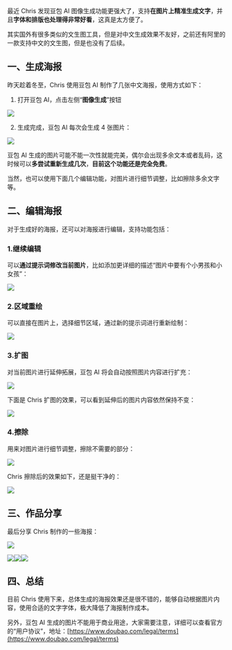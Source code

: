 最近 Chris 发现豆包 AI 图像生成功能更强大了，支持**在图片上精准生成文字**，并且**字体和排版也处理得非常好看**，这真是太方便了。

其实国外有很多类似的文生图工具，但是对中文生成效果不友好，之前还有阿里的一款支持中文的文生图，但是也没有了后续。

## 一、生成海报

昨天趁着冬至，Chris 使用豆包 AI 制作了几张中文海报，使用方式如下：

1. 打开豆包 AI，点击左侧“**图像生成**”按钮

![](https://cdn.nlark.com/yuque/0/2024/png/186051/1734835868868-2dd62c04-b9d3-4b35-85fd-4edbf2da6a2a.png)

2. 生成完成，豆包 AI 每次会生成 4 张图片：

![](https://cdn.nlark.com/yuque/0/2024/png/186051/1734836155668-182e02bf-f05b-48f9-9844-02d1d7b43ec6.png)

豆包 AI 生成的图片可能不能一次性就能完美，偶尔会出现多余文本或者乱码，这时候可以**多尝试重新生成几次**，**目前这个功能还是完全免费**。

当然，也可以使用下面几个编辑功能，对图片进行细节调整，比如擦除多余文字等。

## 二、编辑海报

对于生成好的海报，还可以对海报进行编辑，支持功能包括：

### 1.继续编辑

可以**通过提示词修改当前图片**，比如添加更详细的描述“图片中要有个小男孩和小女孩”：

![](https://cdn.nlark.com/yuque/0/2024/png/186051/1734836635262-bdc1d3fc-e1bb-4c32-8e0d-908f5b47f7c7.png)

### 2.区域重绘

可以直接在图片上，选择细节区域，通过新的提示词进行重新绘制：

![](https://cdn.nlark.com/yuque/0/2024/png/186051/1734836554891-20f154e4-b44d-4455-aa41-29682c951389.png)

### 3.扩图

对当前图片进行延伸拓展，豆包 AI 将会自动按照图片内容进行扩充：

![](https://cdn.nlark.com/yuque/0/2024/png/186051/1734836725055-bc5fc5be-7baf-47bb-a18f-c5b53e30502e.png)

下面是 Chris 扩图的效果，可以看到延伸后的图片内容依然保持不变：

![](https://cdn.nlark.com/yuque/0/2024/png/186051/1734836876519-be5f757f-db8f-49dd-8bd1-70b93c0280ab.png)

### 4.擦除

用来对图片进行细节调整，擦除不需要的部分：

![](https://cdn.nlark.com/yuque/0/2024/png/186051/1734837005059-db80a69a-52b5-45d2-8b34-bc23221bc90c.png)

Chris 擦除后的效果如下，还是挺干净的：

![](https://cdn.nlark.com/yuque/0/2024/png/186051/1734837053035-d9ebba9e-3f73-4e6d-bfc7-1c1215442c09.png)

## 三、作品分享

最后分享 Chris 制作的一些海报：

![](https://cdn.nlark.com/yuque/0/2024/png/186051/1734838000955-2e8d651a-d2ad-4efd-a260-85abfa50d9c6.png)

![](https://cdn.nlark.com/yuque/0/2024/png/186051/1734837758221-5b8887cc-7c1c-4c9c-83f1-8fee630a56fc.png)![](https://cdn.nlark.com/yuque/0/2024/png/186051/1734837756784-13682a75-7e1e-4851-9675-904cb55308ab.png)![](https://cdn.nlark.com/yuque/0/2024/png/186051/1734837756374-0d44f2ba-d193-4d45-989e-9d83188e7875.png)

## 四、总结

目前 Chris 使用下来，总体生成的海报效果还是很不错的，能够自动根据图片内容，使用合适的文字字体，极大降低了海报制作成本。

另外，豆包 AI 生成的图片不能用于商业用途，大家需要注意，详细可以查看官方的“用户协议”，地址：[https://www.doubao.com/legal/terms](https://www.doubao.com/legal/terms)

